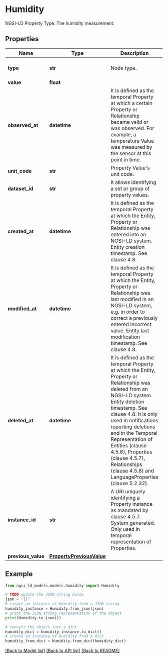 # Humidity

NGSI-LD Property Type. The humidity measurement. 

## Properties

Name | Type | Description | Notes
------------ | ------------- | ------------- | -------------
**type** | **str** | Node type.  | [optional] [default to 'Property']
**value** | **float** |  | 
**observed_at** | **datetime** | It is defined as the temporal Property at which a certain Property or Relationship became valid or was observed. For example, a temperature Value was measured by the sensor at this point in time.  | [optional] 
**unit_code** | **str** | Property Value&#39;s unit code.  | [optional] 
**dataset_id** | **str** | It allows identifying a set or group of property values.  | [optional] 
**created_at** | **datetime** | It is defined as the temporal Property at which the Entity, Property or Relationship was entered into an NGSI-LD system.  Entity creation timestamp. See clause 4.8.  | [optional] 
**modified_at** | **datetime** | It is defined as the temporal Property at which the Entity, Property or Relationship was last modified in an NGSI-LD system, e.g. in order to correct a previously entered incorrect value.  Entity last modification timestamp. See clause 4.8.  | [optional] 
**deleted_at** | **datetime** | It is defined as the temporal Property at which the Entity, Property or Relationship was deleted from an NGSI-LD system.  Entity deletion timestamp. See clause 4.8. It is only used in notifications reporting deletions and in the Temporal Representation of Entities (clause 4.5.6), Properties (clause 4.5.7), Relationships (clause 4.5.8) and LanguageProperties (clause 5.2.32).  | [optional] 
**instance_id** | **str** | A URI uniquely identifying a Property instance as  mandated by clause 4.5.7. System generated. Only used in temporal representation of Properties.  | [optional] [readonly] 
**previous_value** | [**PropertyPreviousValue**](PropertyPreviousValue.md) |  | [optional] 

## Example

```python
from ngsi_ld_models.models.humidity import Humidity

# TODO update the JSON string below
json = "{}"
# create an instance of Humidity from a JSON string
humidity_instance = Humidity.from_json(json)
# print the JSON string representation of the object
print(Humidity.to_json())

# convert the object into a dict
humidity_dict = humidity_instance.to_dict()
# create an instance of Humidity from a dict
humidity_from_dict = Humidity.from_dict(humidity_dict)
```
[[Back to Model list]](../README.md#documentation-for-models) [[Back to API list]](../README.md#documentation-for-api-endpoints) [[Back to README]](../README.md)



